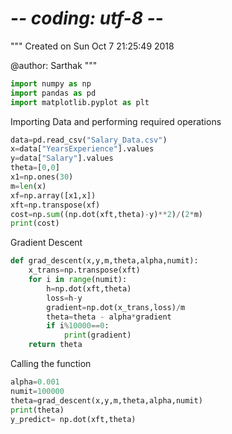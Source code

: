 # -*- coding: utf-8 -*-
"""
Created on Sun Oct  7 21:25:49 2018

@author: Sarthak
"""
```python
import numpy as np
import pandas as pd
import matplotlib.pyplot as plt

```
Importing Data and performing required operations

```python
data=pd.read_csv("Salary_Data.csv")
x=data["YearsExperience"].values
y=data["Salary"].values
theta=[0,0]
x1=np.ones(30)
m=len(x)
xf=np.array([x1,x])
xft=np.transpose(xf)
cost=np.sum((np.dot(xft,theta)-y)**2)/(2*m)
print(cost)

```
Gradient Descent

```python
def grad_descent(x,y,m,theta,alpha,numit):
    x_trans=np.transpose(xft)
    for i in range(numit):
        h=np.dot(xft,theta)
        loss=h-y
        gradient=np.dot(x_trans,loss)/m
        theta=theta - alpha*gradient
        if i%10000==0:
            print(gradient)
    return theta
 ```
Calling the function

```python
alpha=0.001
numit=100000
theta=grad_descent(x,y,m,theta,alpha,numit)
print(theta)
y_predict= np.dot(xft,theta)

```
